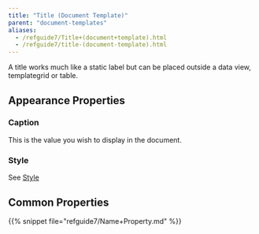 ```yaml
---
title: "Title (Document Template)"
parent: "document-templates"
aliases:
  - /refguide7/Title+(document+template).html
  - /refguide7/title-(document-template).html
---
```



A title works much like a static label but can be placed outside a data view, templategrid or table.

## Appearance Properties

### Caption

This is the value you wish to display in the document.

### Style

See [Style](style)

## Common Properties

{{% snippet file="refguide7/Name+Property.md" %}}

